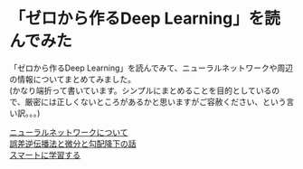 # 「ゼロから作るDeep Learning」を読んでみた

「ゼロから作るDeep Learning」を読んでみて、ニューラルネットワークや周辺の情報についてまとめてみました。  
(かなり端折って書いています。シンプルにまとめることを目的としているので、厳密には正しくないところがあるかと思いますがご容赦ください、という言い訳。。。)  

[ニューラルネットワークについて](/01_about_neuralnetwork.md)  
[誤差逆伝播法と微分と勾配降下の話](/02_backpropagation.md)  
[スマートに学習する](03_learning_technique.md)  
